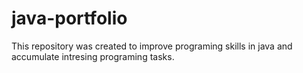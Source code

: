 # java-portfolio
This repository was created to improve programing skills in java and accumulate intresing programing tasks.
